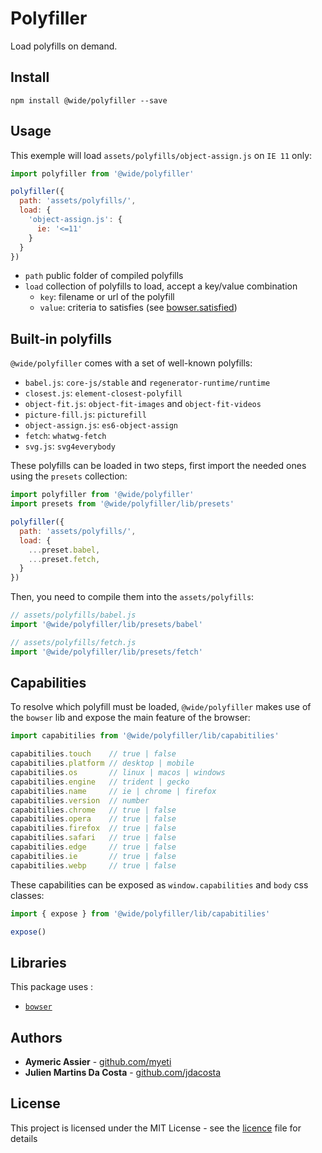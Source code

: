# Polyfiller

Load polyfills on demand.


## Install

```
npm install @wide/polyfiller --save
```

## Usage

This exemple will load `assets/polyfills/object-assign.js` on `IE 11` only:
```js
import polyfiller from '@wide/polyfiller'

polyfiller({
  path: 'assets/polyfills/',
  load: {
    'object-assign.js': {
      ie: '<=11'
    }
  }
})
```
- `path` public folder of compiled polyfills
- `load` collection of polyfills to load, accept a key/value combination
  - `key`: filename or url of the polyfill
  - `value`: criteria to satisfies (see [bowser.satisfied](https://www.npmjs.com/package/bowser))


## Built-in polyfills

`@wide/polyfiller` comes with a set of well-known polyfills:
- `babel.js`: `core-js/stable` and `regenerator-runtime/runtime`
- `closest.js`: `element-closest-polyfill`
- `object-fit.js`: `object-fit-images` and `object-fit-videos`
- `picture-fill.js`: `picturefill`
- `object-assign.js`: `es6-object-assign`
- `fetch`: `whatwg-fetch`
- `svg.js`: `svg4everybody`

These polyfills can be loaded in two steps, first import the needed ones using the `presets` collection:
```js
import polyfiller from '@wide/polyfiller'
import presets from '@wide/polyfiller/lib/presets'

polyfiller({
  path: 'assets/polyfills/',
  load: {
    ...preset.babel,
    ...preset.fetch,
  }
})
```

Then, you need to compile them into the `assets/polyfills`:
```js
// assets/polyfills/babel.js
import '@wide/polyfiller/lib/presets/babel'
```
```js
// assets/polyfills/fetch.js
import '@wide/polyfiller/lib/presets/fetch'
```


## Capabilities

To resolve which polyfill must be loaded, `@wide/polyfiller` makes use of the `bowser` lib and expose the main feature of the browser:
```js
import capabitilies from '@wide/polyfiller/lib/capabitilies'

capabitilies.touch    // true | false
capabitilies.platform // desktop | mobile
capabitilies.os       // linux | macos | windows
capabitilies.engine   // trident | gecko
capabitilies.name     // ie | chrome | firefox
capabitilies.version  // number
capabitilies.chrome   // true | false
capabitilies.opera    // true | false
capabitilies.firefox  // true | false
capabitilies.safari   // true | false
capabitilies.edge     // true | false
capabitilies.ie       // true | false
capabitilies.webp     // true | false
```

These capabilities can be exposed as `window.capabilities` and `body` css classes:
```js
import { expose } from '@wide/polyfiller/lib/capabitilies'

expose()
```


## Libraries

This package uses :
- [`bowser`](https://github.com/lancedikson/bowser)


## Authors

- **Aymeric Assier** - [github.com/myeti](https://github.com/myeti)
- **Julien Martins Da Costa** - [github.com/jdacosta](https://github.com/jdacosta)


## License

This project is licensed under the MIT License - see the [licence](licence) file for details